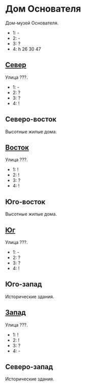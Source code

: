 # Дом Основателя

Дом-музей Основателя.

* 1:    -
* 2:    -
* 3:    ?
* 4:    h   26  30  47

## [Север](./530145.md)

Улица ???.

* 1:    -
* 2:    ?
* 3:    ?
* 4:    !

## Северо-восток

Высотные жилые дома.

## [Восток](./570120.md)

Улица ???.

* 1:    !
* 2:    !
* 3:    ?
* 4:    !

## Юго-восток

Высотные жилые дома.

## [Юг](./530160.md)

Улица ???.

* 1:    -
* 2:    ?
* 3:    ?
* 4:    !

## Юго-запад

Исторические здания.

## [Запад](./520150.md)

Улица ???.

* 1:    !
* 2:    !
* 3:    ?
* 4:    -

## Северо-запад

Исторические здания.
